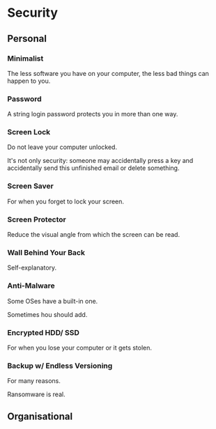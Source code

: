 # Security

## Personal

### Minimalist

The less software you have on your computer, the less bad things can happen to you.

### Password

A string login password protects you in more than one way.

### Screen Lock

Do not leave your computer unlocked.

It's not only security: someone may accidentally press a key and accidentally send this unfinished email or delete something.

### Screen Saver

For when you forget to lock your screen.

### Screen Protector

Reduce the visual angle from which the screen can be read.

### Wall Behind Your Back

Self-explanatory.

### Anti-Malware

Some OSes have a built-in one.

Sometimes hou should add.

### Encrypted HDD/ SSD

For when you lose your computer or it gets stolen.

### Backup w/ Endless Versioning

For many reasons.

Ransomware is real.

## Organisational
